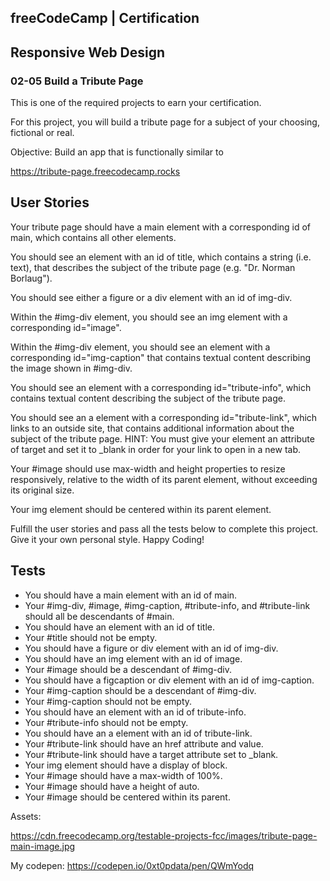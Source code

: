 ## freeCodeCamp | Certification
## Responsive Web Design

### 02-05 Build a Tribute Page

This is one of the required projects to earn your certification.

For this project, you will build a tribute page for a subject of your choosing, fictional or real.

Objective: Build an app that is functionally similar to 

https://tribute-page.freecodecamp.rocks

## User Stories

Your tribute page should have a main element with a corresponding id of main, which contains all other elements.

You should see an element with an id of title, which contains a string (i.e. text), that describes the subject of the tribute page (e.g. "Dr. Norman Borlaug").

You should see either a figure or a div element with an id of img-div.

Within the #img-div element, you should see an img element with a corresponding id="image".

Within the #img-div element, you should see an element with a corresponding id="img-caption" that contains textual content describing the image shown in #img-div.

You should see an element with a corresponding id="tribute-info", which contains textual content describing the subject of the tribute page.

You should see an a element with a corresponding id="tribute-link", which links to an outside site, that contains additional information about the subject of the tribute page. HINT: You must give your element an attribute of target and set it to _blank in order for your link to open in a new tab.

Your #image should use max-width and height properties to resize responsively, relative to the width of its parent element, without exceeding its original size.

Your img element should be centered within its parent element.

Fulfill the user stories and pass all the tests below to complete this project. Give it your own personal style. Happy Coding!

## Tests
- You should have a main element with an id of main.
- Your #img-div, #image, #img-caption, #tribute-info, and #tribute-link should all be descendants of #main.
- You should have an element with an id of title.
- Your #title should not be empty.
- You should have a figure or div element with an id of img-div.
- You should have an img element with an id of image.
- Your #image should be a descendant of #img-div.
- You should have a figcaption or div element with an id of img-caption.
- Your #img-caption should be a descendant of #img-div.
- Your #img-caption should not be empty.
- You should have an element with an id of tribute-info.
- Your #tribute-info should not be empty.
- You should have an a element with an id of tribute-link.
- Your #tribute-link should have an href attribute and value.
- Your #tribute-link should have a target attribute set to _blank.
- Your img element should have a display of block.
- Your #image should have a max-width of 100%.
- Your #image should have a height of auto.
- Your #image should be centered within its parent.



Assets:

https://cdn.freecodecamp.org/testable-projects-fcc/images/tribute-page-main-image.jpg

My codepen: https://codepen.io/0xt0pdata/pen/QWmYodq
